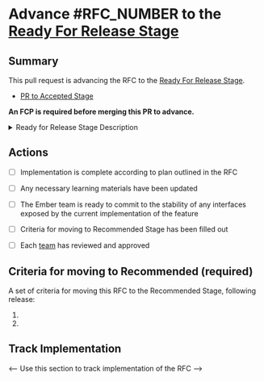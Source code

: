 # Advance #__RFC_NUMBER__ to the [Ready For Release Stage](https://github.com/emberjs/rfcs#ready-for-release)

## Summary

This pull request is advancing the RFC to the [Ready For Release Stage](https://github.com/emberjs/rfcs#ready-for-release).

- [PR to Accepted Stage](#__RFC_NUMBER__) 

**An FCP is required before merging this PR to advance.**


<details>
  <summary>Ready for Release Stage Description</summary>
This stage is complete when the implementation is complete according to plan 
outlined in the RFC, and is in harmony with any changes in Ember that have 
occurred since the RFC was first written. This includes any necessary learning 
materials. At this stage, features or deprecations may be available for use 
behind a feature flag, or with an optional package, etc.

For codebase changes, there are no open questions that are anticipated to 
require breaking changes; the Ember team is ready to commit to the stability of 
any interfaces exposed by the current implementation of the feature.

This stage should include a list of criteria for determining when the proposal can be considered Recommended after being Released.

An FCP is required to move into this stage.

Each Ember core team will be requested as a reviewer on the PR to move into this stage. A representative of each team adds a review. If a team does not respond to the request, and after the conclusion of the FCP, it is assumed that the release may proceed.
</details>

## Actions

- [ ] Implementation is complete according to plan outlined in the RFC
- [ ] Any necessary learning materials have been updated
- [ ] The Ember team is ready to commit to the stability of
  any interfaces exposed by the current implementation of the feature 
- [ ] Criteria for moving to Recommended Stage has been filled out
- [ ] Each [team](https://github.com/emberjs/rfcs#teams) has reviewed and approved


## Criteria for moving to Recommended (required)

A set of criteria for moving this RFC to the Recommended Stage, following release:

1. 
2. 

## Track Implementation

<-- Use this section to track implementation of the RFC -->
